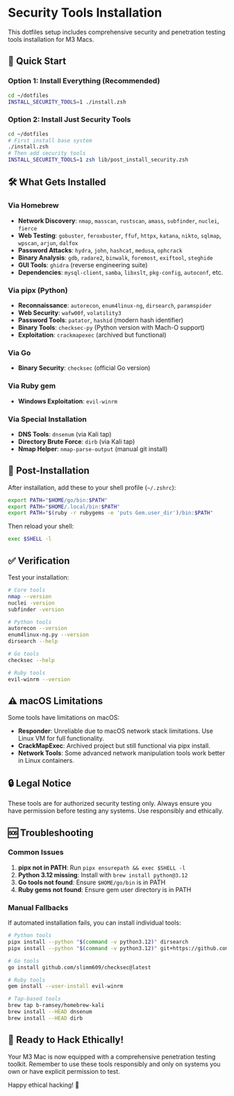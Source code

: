 # Security Tools Installation

This dotfiles setup includes comprehensive security and penetration testing tools installation for M3 Macs.

## 🚀 Quick Start

### Option 1: Install Everything (Recommended)
```bash
cd ~/dotfiles
INSTALL_SECURITY_TOOLS=1 ./install.zsh
```

### Option 2: Install Just Security Tools
```bash
cd ~/dotfiles
# First install base system
./install.zsh
# Then add security tools
INSTALL_SECURITY_TOOLS=1 zsh lib/post_install_security.zsh
```

## 🛠️ What Gets Installed

### Via Homebrew
- **Network Discovery**: `nmap`, `masscan`, `rustscan`, `amass`, `subfinder`, `nuclei`, `fierce`
- **Web Testing**: `gobuster`, `feroxbuster`, `ffuf`, `httpx`, `katana`, `nikto`, `sqlmap`, `wpscan`, `arjun`, `dalfox`
- **Password Attacks**: `hydra`, `john`, `hashcat`, `medusa`, `ophcrack`
- **Binary Analysis**: `gdb`, `radare2`, `binwalk`, `foremost`, `exiftool`, `steghide`
- **GUI Tools**: `ghidra` (reverse engineering suite)
- **Dependencies**: `mysql-client`, `samba`, `libxslt`, `pkg-config`, `autoconf`, etc.

### Via pipx (Python)
- **Reconnaissance**: `autorecon`, `enum4linux-ng`, `dirsearch`, `paramspider`
- **Web Security**: `wafw00f`, `volatility3`
- **Password Tools**: `patator`, `hashid` (modern hash identifier)
- **Binary Tools**: `checksec-py` (Python version with Mach-O support)
- **Exploitation**: `crackmapexec` (archived but functional)

### Via Go
- **Binary Security**: `checksec` (official Go version)

### Via Ruby gem
- **Windows Exploitation**: `evil-winrm`

### Via Special Installation
- **DNS Tools**: `dnsenum` (via Kali tap)
- **Directory Brute Force**: `dirb` (via Kali tap)
- **Nmap Helper**: `nmap-parse-output` (manual git install)

## 🔧 Post-Installation

After installation, add these to your shell profile (`~/.zshrc`):
```bash
export PATH="$HOME/go/bin:$PATH"
export PATH="$HOME/.local/bin:$PATH"
export PATH="$(ruby -r rubygems -e 'puts Gem.user_dir')/bin:$PATH"
```

Then reload your shell:
```bash
exec $SHELL -l
```

## ✅ Verification

Test your installation:
```bash
# Core tools
nmap --version
nuclei -version
subfinder -version

# Python tools
autorecon --version
enum4linux-ng.py --version
dirsearch --help

# Go tools
checksec --help

# Ruby tools
evil-winrm --version
```

## ⚠️ macOS Limitations

Some tools have limitations on macOS:

- **Responder**: Unreliable due to macOS network stack limitations. Use Linux VM for full functionality.
- **CrackMapExec**: Archived project but still functional via pipx install.
- **Network Tools**: Some advanced network manipulation tools work better in Linux containers.

## 🔒 Legal Notice

These tools are for authorized security testing only. Always ensure you have permission before testing any systems. Use responsibly and ethically.

## 🆘 Troubleshooting

### Common Issues

1. **pipx not in PATH**: Run `pipx ensurepath && exec $SHELL -l`
2. **Python 3.12 missing**: Install with `brew install python@3.12`
3. **Go tools not found**: Ensure `$HOME/go/bin` is in PATH
4. **Ruby gems not found**: Ensure gem user directory is in PATH

### Manual Fallbacks

If automated installation fails, you can install individual tools:

```bash
# Python tools
pipx install --python "$(command -v python3.12)" dirsearch
pipx install --python "$(command -v python3.12)" git+https://github.com/Tib3rius/AutoRecon.git

# Go tools
go install github.com/slimm609/checksec@latest

# Ruby tools
gem install --user-install evil-winrm

# Tap-based tools
brew tap b-ramsey/homebrew-kali
brew install --HEAD dnsenum
brew install --HEAD dirb
```

## 🎯 Ready to Hack Ethically!

Your M3 Mac is now equipped with a comprehensive penetration testing toolkit. Remember to use these tools responsibly and only on systems you own or have explicit permission to test.

Happy ethical hacking! 🚀
